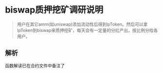 # biswap质押挖矿调研说明
>用户在其它amm(如uniswap)添加流动性后得到lpToken。然后可以拿lpToken到biswap来质押挖矿，每天会有一定量的分红产出，按比例分给各用户。


## 解析
函数解读已在合约文件中备注了